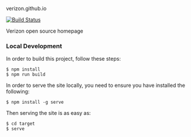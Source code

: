 verizon.github.io

[![Build Status](https://travis.oncue.verizon.net/oss/verizon.github.io.svg?token=Lp2ZVD96vfT8T599xRfV)](https://travis.oncue.verizon.net/oss/verizon.github.io)

Verizon open source homepage

### Local Development

In order to build this project, follow these steps:

```
$ npm install
$ npm run build
```

In order to serve the site locally, you need to ensure you have installed the following:

```
$ npm install -g serve
```

Then serving the site is as easy as:

```
$ cd target
$ serve
```
